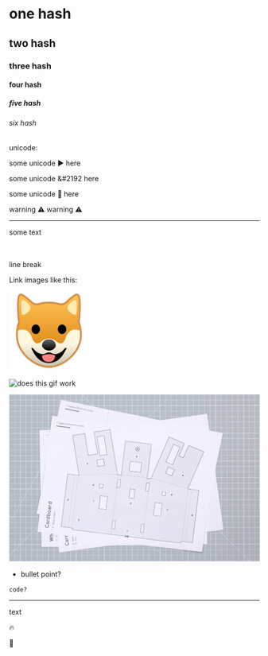 # one hash
## two hash
### three hash
#### four hash
##### five hash
###### six hash

unicode:

some unicode &#9658; here

some unicode &#2192 here

some unicode &#2192; here

warning &#9888; warning
:warning:

---

some text<br>
<br>
<br>

line break

Link images like this:

![this](images/test.jpg)

![does this gif work](images/alto_build_4.gif)

![or like this](images/test-2.jpeg)


- bullet point?
```
code?
```
---

text

:fire:

:tada:



